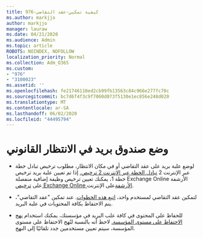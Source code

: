 ```yaml
---
title: 976-كيفية تمكين-عقد التقاضي
ms.author: markjjo
author: markjjo
manager: lauraw
ms.date: 04/21/2020
ms.audience: Admin
ms.topic: article
ROBOTS: NOINDEX, NOFOLLOW
localization_priority: Normal
ms.collection: Adm_O365
ms.custom:
- "976"
- "3100023"
ms.assetid: ''
ms.openlocfilehash: fe21746110ed2cb99fb13563c84c966e277fc70c
ms.sourcegitcommit: bc7d6f4f3c9f7060d073f5130e1ec856e248d020
ms.translationtype: MT
ms.contentlocale: ar-SA
ms.lasthandoff: 06/02/2020
ms.locfileid: "44495794"
---
```

# <a name="place-a-mailbox-on-legal-hold"></a>وضع صندوق بريد في الانتظار القانوني

- لوضع علبة بريد على عقد التقاضي أو في مكان الانتظار، مطلوب ترخيص تبادل خطة عبر الإنترنت 2 [تبادل الخطة عبر الإنترنت 2 ترخيص.](https://docs.microsoft.com/office365/servicedescriptions/office-365-platform-service-description/office-365-plan-options) إذا تم تعيين علبة بريد ترخيص خطة 1، يمكنك تعيين ترخيص وظيفة إضافية منفصلة Exchange Online الأرشفة على [ترخيص Exchange Online الأرشفة](https://docs.microsoft.com/office365/servicedescriptions/exchange-online-archiving-service-description)على الإنترنت.

- لتمكين عقد التقاضي لمستخدم واحد، [اتبع هذه الخطوات](https://docs.microsoft.com/microsoft-365/compliance/create-a-litigation-hold). عند تمكين "عقد التقاضي"، يتم الاحتفاظ بكافة المحتويات في علبة البريد.

- للحفاظ على المحتوى في كافة علب البريد في مؤسستك، يمكنك استخدام [نهج الاحتفاظ على مستوى المؤسسة.](https://docs.microsoft.com/microsoft-365/compliance/retention-policies#applying-a-retention-policy-to-an-entire-organization-or-specific-locations) لاحظ أنه بالنسبة لنُهج الاحتفاظ على مستوى المؤسسة، سيتم تعيين مستخدمين جدد تلقائيًا إلى النهج.
